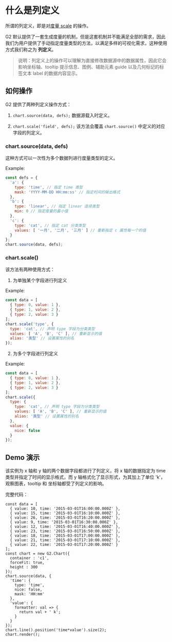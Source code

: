 <!--
index: 6
title: 列定义操作
resource:
  jsFiles:
    - ${url.dataSet}
    - ${url.g2}
-->

# 什么是列定义

所谓的列定义，即是对[度量 scale](./scale.html) 的操作。

G2 默认提供了一套生成度量的机制，但是这套机制并不能满足全部的需求，因此我们为用户提供了手动指定度量类型的方法，以满足多样的可视化需求，这种使用方式我们称之为 **列定义**。

> 说明：列定义上的操作可以理解为直接修改数据源中的数据属性，因此它会影响坐标轴、tooltip 提示信息、图例、辅助元素 guide 以及几何标记的标签文本 label 的数据内容显示。

## 如何操作

G2 提供了两种列定义操作方式：

1. `chart.source(data, defs);` 数据源载入时定义。

2. `chart.scale('field', defs);` 该方法会覆盖 `chart.source()` 中定义的对应字段的列定义。

### chart.source(data, defs)

这种方式可以一次性为多个数据列进行度量类型的定义。

Example: 

```js
const defs = {
  'a': {
    type: 'time', // 指定 time 类型
    mask: 'YYYY-MM-DD HH:mm:ss' // 指定时间的输出格式
  },
  'b': {
    type: 'linear', // 指定 linear 连续类型
    min: 0 // 指定度量的最小值
  },
  'c': {
    type: 'cat', // 指定 cat 分类类型
    values: [ '一月', '二月', '三月' ] // 重新指定 c 属性每一个的值
  }
};
chart.source(data, defs);
```

### chart.scale()

该方法有两种使用方式：

1. 为单独某个字段进行列定义

Example:

```js
const data = [
  { type: 0, value: 1 },
  { type: 1, value: 2 },
  { type: 2, value: 3 }
];
chart.scale('type', {
  type: 'cat', // 声明 type 字段为分类类型
  values: [ 'A', 'B', 'C' ], // 重新显示的值
  alias: '类型' // 设置属性的别名
});
```

2. 为多个字段进行列定义

Example: 

```js
const data = [
  { type: 0, value: 1 },
  { type: 1, value: 2 },
  { type: 2, value: 3 }
];
chart.scale({
  type: {
    type: 'cat', // 声明 type 字段为分类类型
    values: [ 'A', 'B', 'C' ], // 重新显示的值
    alias: '类型' // 设置属性的别名
  },
  value: {
    nice: false
  }
});
```

## Demo 演示

该实例为 x 轴和 y 轴的两个数据字段都进行了列定义，将 x 轴的数据指定为 time 类型并指定了时间的显示格式，而 y 轴格式化了显示形式，为其加上了单位 'k'，观察图表，tooltip 和 坐标轴都受了列定义的影响。

<div id="c1"></div>

完整代码：

```js+
const data = [
  { value: 10, time: '2015-03-01T16:00:00.000Z' },
  { value: 15, time: '2015-03-01T16:10:00.000Z' },
  { value: 26, time: '2015-03-01T16:20:00.000Z' },
  { value: 9, time: '2015-03-01T16:30:00.000Z' },
  { value: 12, time: '2015-03-01T16:40:00.000Z' },
  { value: 23, time: '2015-03-01T16:50:00.000Z' },
  { value: 18, time: '2015-03-01T17:00:00.000Z' },
  { value: 21, time: '2015-03-01T17:10:00.000Z' },
  { value: 22, time: '2015-03-01T17:20:00.000Z' }
];
const chart = new G2.Chart({
  container : 'c1',
  forceFit: true,
  height : 300
});
chart.source(data, {
  'time': {
    type: 'time',
    nice: false,
    mask: 'HH:mm'
  },
  'value': {
    formatter: val => {
      return val + ' k';
    }
  }
});
chart.line().position('time*value').size(2);
chart.render();
```

